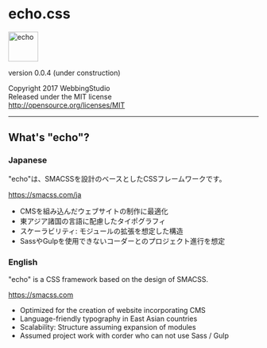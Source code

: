 echo.css
====================================

<img alt="echo" src="http://cms-skill.com/echo/images/logo.svg" height="60" />

version 0.0.4 (under construction)

Copyright 2017 WebbingStudio  
Released under the MIT license  
http://opensource.org/licenses/MIT

- - - - - - - - - - - - - - - - - - -

## What's "echo"?

### Japanese

"echo"は、SMACSSを設計のベースとしたCSSフレームワークです。

https://smacss.com/ja

- CMSを組み込んだウェブサイトの制作に最適化
- 東アジア諸国の言語に配慮したタイポグラフィ
- スケーラビリティ: モジュールの拡張を想定した構造
- SassやGulpを使用できないコーダーとのプロジェクト進行を想定

### English

"echo" is a CSS framework based on the design of SMACSS.

https://smacss.com

- Optimized for the creation of website incorporating CMS
- Language-friendly typography in East Asian countries
- Scalability: Structure assuming expansion of modules
- Assumed project work with corder who can not use Sass / Gulp


